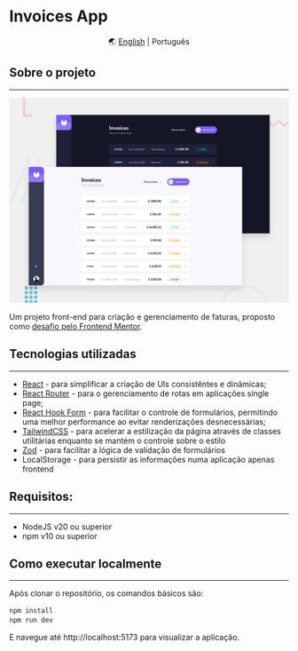 # Invoices App

<div align="center" markdown>
🌏
<a href="./README.md">English</a> |
Português
</div>

## Sobre o projeto

---

![Design preview](./public/preview.jpg)

Um projeto front-end para criação e gerenciamento de faturas, proposto como [desafio pelo Frontend Mentor](https://www.frontendmentor.io/challenges/invoice-app-i7KaLTQjl).

## Tecnologias utilizadas

---

- [React](https://react.dev/) - para simplificar a criação de UIs consistêntes e dinâmicas;
- [React Router](https://reactrouter.com/en/main) - para o gerenciamento de rotas em aplicações single page;
- [React Hook Form](https://www.react-hook-form.com/) - para facilitar o controle de formulários, permitindo uma melhor performance ao evitar renderizações desnecessárias;
- [TailwindCSS](https://tailwindcss.com/) - para acelerar a estilização da página através de classes utilitárias enquanto se mantém o controle sobre o estilo
- [Zod](https://zod.dev/) - para facilitar a lógica de validação de formulários
- LocalStorage - para persistir as informações numa aplicação apenas frontend

## Requisitos:

---

- NodeJS v20 ou superior
- npm v10 ou superior

## Como executar localmente

---

Após clonar o repositório, os comandos básicos são:

```bash
npm install
npm run dev
```

E navegue até http://localhost:5173 para visualizar a aplicação.
